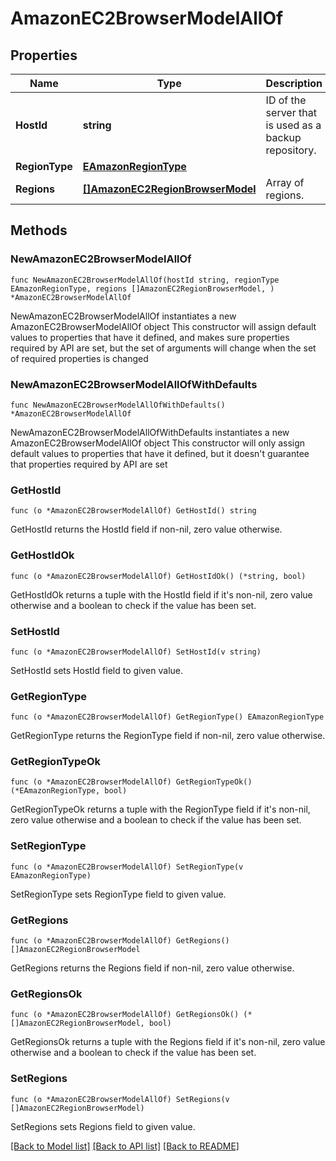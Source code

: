 # AmazonEC2BrowserModelAllOf

## Properties

Name | Type | Description | Notes
------------ | ------------- | ------------- | -------------
**HostId** | **string** | ID of the server that is used as a backup repository. | 
**RegionType** | [**EAmazonRegionType**](EAmazonRegionType.md) |  | 
**Regions** | [**[]AmazonEC2RegionBrowserModel**](AmazonEC2RegionBrowserModel.md) | Array of regions. | 

## Methods

### NewAmazonEC2BrowserModelAllOf

`func NewAmazonEC2BrowserModelAllOf(hostId string, regionType EAmazonRegionType, regions []AmazonEC2RegionBrowserModel, ) *AmazonEC2BrowserModelAllOf`

NewAmazonEC2BrowserModelAllOf instantiates a new AmazonEC2BrowserModelAllOf object
This constructor will assign default values to properties that have it defined,
and makes sure properties required by API are set, but the set of arguments
will change when the set of required properties is changed

### NewAmazonEC2BrowserModelAllOfWithDefaults

`func NewAmazonEC2BrowserModelAllOfWithDefaults() *AmazonEC2BrowserModelAllOf`

NewAmazonEC2BrowserModelAllOfWithDefaults instantiates a new AmazonEC2BrowserModelAllOf object
This constructor will only assign default values to properties that have it defined,
but it doesn't guarantee that properties required by API are set

### GetHostId

`func (o *AmazonEC2BrowserModelAllOf) GetHostId() string`

GetHostId returns the HostId field if non-nil, zero value otherwise.

### GetHostIdOk

`func (o *AmazonEC2BrowserModelAllOf) GetHostIdOk() (*string, bool)`

GetHostIdOk returns a tuple with the HostId field if it's non-nil, zero value otherwise
and a boolean to check if the value has been set.

### SetHostId

`func (o *AmazonEC2BrowserModelAllOf) SetHostId(v string)`

SetHostId sets HostId field to given value.


### GetRegionType

`func (o *AmazonEC2BrowserModelAllOf) GetRegionType() EAmazonRegionType`

GetRegionType returns the RegionType field if non-nil, zero value otherwise.

### GetRegionTypeOk

`func (o *AmazonEC2BrowserModelAllOf) GetRegionTypeOk() (*EAmazonRegionType, bool)`

GetRegionTypeOk returns a tuple with the RegionType field if it's non-nil, zero value otherwise
and a boolean to check if the value has been set.

### SetRegionType

`func (o *AmazonEC2BrowserModelAllOf) SetRegionType(v EAmazonRegionType)`

SetRegionType sets RegionType field to given value.


### GetRegions

`func (o *AmazonEC2BrowserModelAllOf) GetRegions() []AmazonEC2RegionBrowserModel`

GetRegions returns the Regions field if non-nil, zero value otherwise.

### GetRegionsOk

`func (o *AmazonEC2BrowserModelAllOf) GetRegionsOk() (*[]AmazonEC2RegionBrowserModel, bool)`

GetRegionsOk returns a tuple with the Regions field if it's non-nil, zero value otherwise
and a boolean to check if the value has been set.

### SetRegions

`func (o *AmazonEC2BrowserModelAllOf) SetRegions(v []AmazonEC2RegionBrowserModel)`

SetRegions sets Regions field to given value.



[[Back to Model list]](../README.md#documentation-for-models) [[Back to API list]](../README.md#documentation-for-api-endpoints) [[Back to README]](../README.md)



